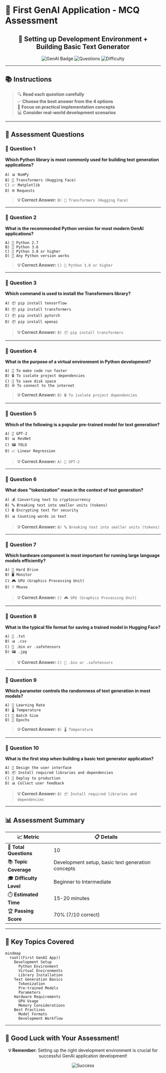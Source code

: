 # 🚀 First GenAI Application - MCQ Assessment

<div align="center">

## 🎯 **Setting up Development Environment + Building Basic Text Generator**

![GenAI Badge](https://img.shields.io/badge/Topic-First%20GenAI%20App-purple?style=for-the-badge&logo=python)
![Questions](https://img.shields.io/badge/Questions-10-green?style=for-the-badge)
![Difficulty](https://img.shields.io/badge/Level-Beginner%20to%20Intermediate-orange?style=for-the-badge)

</div>

---

## 📚 **Instructions**
> 🔍 **Read each question carefully**  
> ✅ **Choose the best answer from the 4 options**  
> 🎯 **Focus on practical implementation concepts**  
> 💻 **Consider real-world development scenarios**

---

## 🧠 **Assessment Questions**

### 🔹 **Question 1**
**Which Python library is most commonly used for building text generation applications?**

```
A) 📊 NumPy
B) 🤗 Transformers (Hugging Face)
C) 📈 Matplotlib
D) 🌐 Requests
```

> **💡 Correct Answer:** `B) 🤗 Transformers (Hugging Face)`

---

### 🔹 **Question 2**
**What is the recommended Python version for most modern GenAI applications?**

```
A) 🐍 Python 2.7
B) 🐍 Python 3.6
C) 🐍 Python 3.8 or higher
D) 🐍 Any Python version works
```

> **💡 Correct Answer:** `C) 🐍 Python 3.8 or higher`

---

### 🔹 **Question 3**
**Which command is used to install the Transformers library?**

```
A) 📦 pip install tensorflow
B) 📦 pip install transformers
C) 📦 pip install pytorch
D) 📦 pip install openai
```

> **💡 Correct Answer:** `B) 📦 pip install transformers`

---

### 🔹 **Question 4**
**What is the purpose of a virtual environment in Python development?**

```
A) 🚀 To make code run faster
B) 🔒 To isolate project dependencies
C) 💾 To save disk space
D) 🌐 To connect to the internet
```

> **💡 Correct Answer:** `B) 🔒 To isolate project dependencies`

---

### 🔹 **Question 5**
**Which of the following is a popular pre-trained model for text generation?**

```
A) 🤖 GPT-2
B) 📊 ResNet
C) 🖼️ YOLO
D) 📈 Linear Regression
```

> **💡 Correct Answer:** `A) 🤖 GPT-2`

---

### 🔹 **Question 6**
**What does "tokenization" mean in the context of text generation?**

```
A) 💰 Converting text to cryptocurrency
B) 🔤 Breaking text into smaller units (tokens)
C) 🔒 Encrypting text for security
D) 📊 Counting words in text
```

> **💡 Correct Answer:** `B) 🔤 Breaking text into smaller units (tokens)`

---

### 🔹 **Question 7**
**Which hardware component is most important for running large language models efficiently?**

```
A) 💾 Hard Drive
B) 🖥️ Monitor
C) 🎮 GPU (Graphics Processing Unit)
D) 🖱️ Mouse
```

> **💡 Correct Answer:** `C) 🎮 GPU (Graphics Processing Unit)`

---

### 🔹 **Question 8**
**What is the typical file format for saving a trained model in Hugging Face?**

```
A) 📄 .txt
B) 📊 .csv
C) 🤗 .bin or .safetensors
D) 🖼️ .jpg
```

> **💡 Correct Answer:** `C) 🤗 .bin or .safetensors`

---

### 🔹 **Question 9**
**Which parameter controls the randomness of text generation in most models?**

```
A) 🎯 Learning Rate
B) 🌡️ Temperature
C) 📏 Batch Size
D) 🔄 Epochs
```

> **💡 Correct Answer:** `B) 🌡️ Temperature`

---

### 🔹 **Question 10**
**What is the first step when building a basic text generator application?**

```
A) 🎨 Design the user interface
B) 📦 Install required libraries and dependencies
C) 🚀 Deploy to production
D) 📊 Collect user feedback
```

> **💡 Correct Answer:** `B) 📦 Install required libraries and dependencies`

---

## 📊 **Assessment Summary**

<div align="center">

| 📈 **Metric** | 📋 **Details** |
|---------------|----------------|
| 🎯 **Total Questions** | 10 |
| 📚 **Topic Coverage** | Development setup, basic text generation concepts |
| 🎓 **Difficulty Level** | Beginner to Intermediate |
| ⏱️ **Estimated Time** | 15-20 minutes |
| 🏆 **Passing Score** | 70% (7/10 correct) |

</div>

---

## 🎯 **Key Topics Covered**

```mermaid
mindmap
  root((First GenAI App))
    Development Setup
      Python Environment
      Virtual Environments
      Library Installation
    Text Generation Basics
      Tokenization
      Pre-trained Models
      Parameters
    Hardware Requirements
      GPU Usage
      Memory Considerations
    Best Practices
      Model Formats
      Development Workflow
```

---

## 🌟 **Good Luck with Your Assessment!**

<div align="center">

**💡 Remember:** Setting up the right development environment is crucial for successful GenAI application development!

![Success](https://img.shields.io/badge/Success-You%20Got%20This!-brightgreen?style=for-the-badge&logo=trophy)

</div>